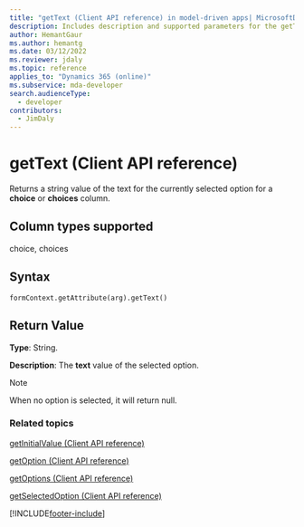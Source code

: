 ```yaml
---
title: "getText (Client API reference) in model-driven apps| MicrosoftDocs"
description: Includes description and supported parameters for the getText method.
author: HemantGaur
ms.author: hemantg
ms.date: 03/12/2022
ms.reviewer: jdaly
ms.topic: reference
applies_to: "Dynamics 365 (online)"
ms.subservice: mda-developer
search.audienceType: 
  - developer
contributors:
  - JimDaly
---
```

# getText (Client API reference)



Returns a string value of the text for the currently selected option for a **choice** or **choices** column. 

## Column types supported

choice, choices

## Syntax

`formContext.getAttribute(arg).getText()`

## Return Value

**Type**: String. 

**Description**: The **text** value of the selected option.

> [!NOTE]
> When no option is selected, it will return null.

### Related topics
[getInitialValue (Client API reference)](getInitialValue.md)

[getOption (Client API reference)](getOption.md)

[getOptions (Client API reference)](getOptions.md)

[getSelectedOption (Client API reference)](getSelectedOption.md) 




[!INCLUDE[footer-include](../../../../../includes/footer-banner.md)]
